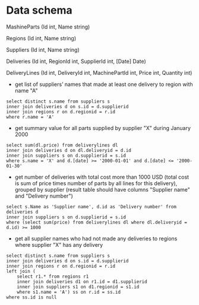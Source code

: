 # Data schema

MashineParts (Id int, Name string)

Regions (Id int, Name string)

Suppliers (Id int, Name string)

Deliveries (Id int, RegionId int, SupplierId int, [Date] Date)

DeliveryLines (Id int, DeliveryId int, MachinePartId int, Price int, Quantity int)

* get list of suppliers’ names that made at least one delivery to region with name "A"

```
select distinct s.name from suppliers s
inner join deliveries d on s.id = d.supplierid
inner join regions r on d.regionid = r.id
where r.name = 'A'
```

* get summary value for all parts supplied by supplier "X" during January 2000

```
select sum(dl.price) from deliverylines dl
inner join deliveries d on dl.deliveryid = d.id
inner join suppliers s on d.supplierid = s.id
where s.name = 'X' and d.[date] >= '2000-01-01' and d.[date] <= '2000-01-30'
```

* get number of deliveries with total cost more than 1000 USD (total cost is sum of price times number of parts by all lines for this delivery), grouped by supplier (result table should have columns "Supplier name" and "Delivery number")

```
select s.Name as 'Supplier name', d.id as 'Delivery number' from deliveries d
inner join suppliers s on d.supplierid = s.id
where (select sum(price) from deliverylines dl where dl.deliveryid = d.id) >= 1000
```

* get all supplier names who had not made any deliveries to regions where supplier "X" has any delivery

```
select distinct s.name from suppliers s
inner join deliveries d on s.id = d.supplierid
inner join regions r on d.regionid = r.id
left join (
	select r1.* from regions r1
	inner join deliveries d1 on r1.id = d1.supplierid
	inner join suppliers s1 on d1.regionid = s1.id
	where s1.name = 'A') ss on r.id = ss.id
where ss.id is null
```
